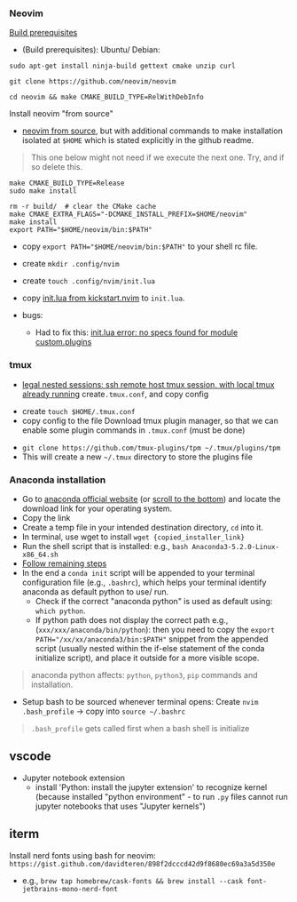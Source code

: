 
### Neovim

[Build prerequisites](https://github.com/neovim/neovim/wiki/Building-Neovim)
- (Build prerequisites): Ubuntu/ Debian: 
```
sudo apt-get install ninja-build gettext cmake unzip curl
```
```
git clone https://github.com/neovim/neovim
```
```
cd neovim && make CMAKE_BUILD_TYPE=RelWithDebInfo
```
Install neovim "from source"
- [neovim from source](https://github.com/neovim/neovim/wiki/Installing-Neovim#install-from-source), but with additional commands to make installation isolated at `$HOME` which is stated explicitly in the github readme.

> This one below might not need if we execute the next one. Try, and if so delete this.
```
make CMAKE_BUILD_TYPE=Release
sudo make install
```

```
rm -r build/  # clear the CMake cache
make CMAKE_EXTRA_FLAGS="-DCMAKE_INSTALL_PREFIX=$HOME/neovim"
make install
export PATH="$HOME/neovim/bin:$PATH"
```
- copy `export PATH="$HOME/neovim/bin:$PATH"` to your shell rc file.
- create `mkdir .config/nvim`
- create `touch .config/nvim/init.lua` 
- copy [init.lua from kickstart.nvim](https://github.com/nvim-lua/kickstart.nvim) to `init.lua`.

- bugs:
	- Had to fix this: [init.lua error: no specs found for module custom.plugins](https://github.com/nvim-lua/kickstart.nvim/issues/204)

### tmux
- [legal nested sessions: ssh remote host tmux session, with local tmux already running](https://www.freecodecamp.org/news/tmux-in-practice-local-and-nested-remote-tmux-sessions-4f7ba5db8795/)
create`.tmux.conf`, and copy config
+ create `touch $HOME/.tmux.conf`
+ copy config to the file
Download tmux plugin manager, so that we can enable some plugin commands in `.tmux.conf` (must be done)
- `git clone https://github.com/tmux-plugins/tpm ~/.tmux/plugins/tpm`
- This will create a new `~/.tmux` directory to store the plugins file

### Anaconda installation
- Go to [anaconda official website](https://repo.anaconda.com/archive/) (or [scroll to the bottom](https://www.anaconda.com/download)) and locate the download link for your operating system.
- Copy the link 
- Create a temp file in your intended destination directory, `cd` into it.
- In terminal, use wget to install `wget {copied_installer_link}`
- Run the shell script that is installed: e.g., `bash Anaconda3-5.2.0-Linux-x86_64.sh`
- [Follow remaining steps](https://clouds.eos.ubc.ca/~phil/docs/problem_solving/01-Orientation/01.05-Installing-Anaconda-on-Linux.html)
- In the end a `conda init` script will be appended to your terminal configuration file (e.g., `.bashrc`), which helps your terminal identify anaconda as default python to use/ run. 
	- Check if the correct "anaconda python" is used as default using: `which python`. 
	- If python path does not display the correct path e.g.,(`xxx/xxx/anaconda/bin/python`): then you need to copy the `export PATH="/xx/xx/anaconda3/bin:$PATH"` snippet from the appended script (usually nested within the if-else statement of the conda initialize script), and place it outside for a more visible scope.
> anaconda python affects: `python`, `python3`, `pip` commands and installation.
- Setup bash to be sourced whenever terminal opens: Create `nvim .bash_profile` -> copy into `source ~/.bashrc` 

> `.bash_profile` gets called first when a bash shell is initialize

## vscode
- Jupyter notebook extension
	- install 'Python: install the jupyter extension' to recognize kernel (because installed "python environment" - to run `.py` files cannot run jupyter notebooks that uses "Jupyter kernels")

## iterm
Install nerd fonts using bash for neovim: `https://gist.github.com/davidteren/898f2dcccd42d9f8680ec69a3a5d350e`
- e.g., `brew tap homebrew/cask-fonts && brew install --cask font-jetbrains-mono-nerd-font`
